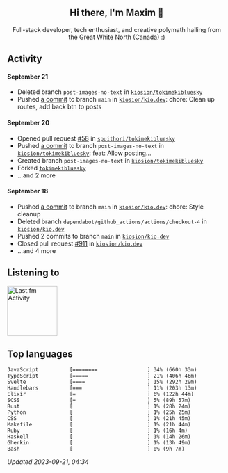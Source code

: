 <!-- deno-fmt-ignore-file -->
<div align="center">
  <h2>Hi there, I'm Maxim 👋</h2>
  <p>Full-stack developer, tech enthusiast, and creative polymath hailing from the Great White North (Canada) :)</p>
</div>


## Activity


#### September 21
* Deleted branch `post-images-no-text` in [`kiosion/tokimekibluesky`](https://github.com/kiosion/tokimekibluesky)
* Pushed [a commit](https://github.com/kiosion/kio.dev/commit/5435870f3178661dd2206c85145556a50c677c7d) to branch `main` in [`kiosion/kio.dev`](https://github.com/kiosion/kio.dev): chore: Clean up routes, add back btn to posts

#### September 20
* Opened pull request [#58](https://github.com/spuithori/tokimekibluesky/pull/58) in [`spuithori/tokimekibluesky`](https://github.com/spuithori/tokimekibluesky)
* Pushed [a commit](https://github.com/kiosion/tokimekibluesky/commit/c7a4947d25750e23b0b9a17c9e290eed38d10ac5) to branch `post-images-no-text` in [`kiosion/tokimekibluesky`](https://github.com/kiosion/tokimekibluesky): feat: Allow posting...
* Created branch `post-images-no-text` in [`kiosion/tokimekibluesky`](https://github.com/kiosion/tokimekibluesky)
* Forked [`tokimekibluesky`](https://github.com/kiosion/tokimekibluesky)
* ...and 2 more

#### September 18
* Pushed [a commit](https://github.com/kiosion/kio.dev/commit/64ab640dc6a274df67af3df5d9263ccd71559c28) to branch `main` in [`kiosion/kio.dev`](https://github.com/kiosion/kio.dev): chore: Style cleanup
* Deleted branch `dependabot/github_actions/actions/checkout-4` in [`kiosion/kio.dev`](https://github.com/kiosion/kio.dev)
* Pushed 2 commits to branch `main` in [`kiosion/kio.dev`](https://github.com/kiosion/kio.dev)
* Closed pull request [#911](https://github.com/kiosion/kio.dev/pull/911) in [`kiosion/kio.dev`](https://github.com/kiosion/kio.dev)
* ...and 4 more


## Listening to

<a href="https://github.com/kiosion/toru"><picture>
  <source media="(prefers-color-scheme: dark)" srcset="https://toru.kio.dev/api/v1/kiosion?blur&border_width=0&border_radius=38&theme=nord">
  <source media="(prefers-color-scheme: light)" srcset="https://toru.kio.dev/api/v1/kiosion?blur&border_width=0&border_radius=38&theme=light">
  <img alt="Last.fm Activity" src="https://toru.kio.dev/api/v1/kiosion?blur&border_width=0&border_radius=38" height="115" />
</picture></a>


## Top languages

```
JavaScript          [========                ] 34% (660h 33m)
TypeScript          [=====                   ] 21% (406h 46m)
Svelte              [====                    ] 15% (292h 29m)
Handlebars          [===                     ] 11% (203h 13m)
Elixir              [=                       ] 6% (122h 44m)
SCSS                [=                       ] 5% (89h 57m)
Rust                [                        ] 1% (28h 24m)
Python              [                        ] 1% (25h 25m)
CSS                 [                        ] 1% (21h 45m)
Makefile            [                        ] 1% (21h 44m)
Ruby                [                        ] 1% (16h 4m)
Haskell             [                        ] 1% (14h 26m)
Gherkin             [                        ] 1% (13h 49m)
Bash                [                        ] 0% (9h 7m)
```

_Updated 2023-09-21, 04:34_
